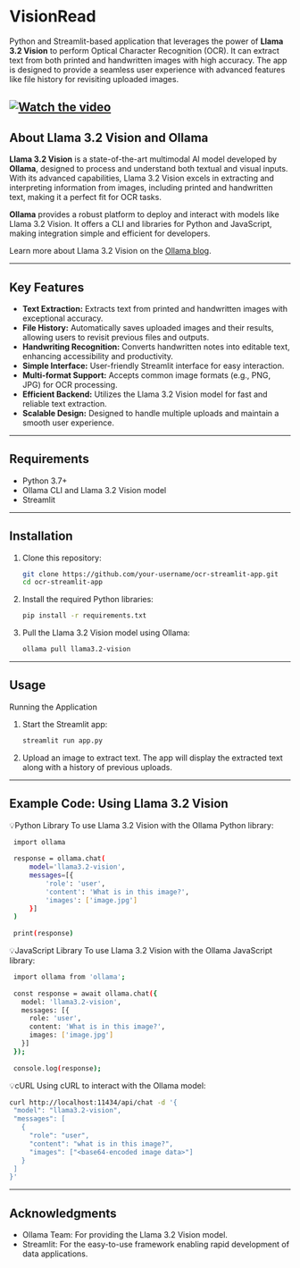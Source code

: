 # VisionRead
Python and Streamlit-based application that leverages the power of **Llama 3.2 Vision** to perform Optical Character Recognition (OCR). It can extract text from both printed and handwritten images with high accuracy. The app is designed to provide a seamless user experience with advanced features like file history for revisiting uploaded images.


[![Watch the video](https://via.placeholder.com/400x300.png?text=Click+to+Watch)](https://github.com/your-username/your-repo-name/raw/main/path-to-video/video.mp4)
---

## About Llama 3.2 Vision and Ollama

**Llama 3.2 Vision** is a state-of-the-art multimodal AI model developed by **Ollama**, designed to process and understand both textual and visual inputs. With its advanced capabilities, Llama 3.2 Vision excels in extracting and interpreting information from images, including printed and handwritten text, making it a perfect fit for OCR tasks.

**Ollama** provides a robust platform to deploy and interact with models like Llama 3.2 Vision. It offers a CLI and libraries for Python and JavaScript, making integration simple and efficient for developers.

Learn more about Llama 3.2 Vision on the [Ollama blog](https://ollama.com/blog/llama3.2-vision).

---

## Key Features

- **Text Extraction:** Extracts text from printed and handwritten images with exceptional accuracy.
- **File History:** Automatically saves uploaded images and their results, allowing users to revisit previous files and outputs.
- **Handwriting Recognition:** Converts handwritten notes into editable text, enhancing accessibility and productivity.
- **Simple Interface:** User-friendly Streamlit interface for easy interaction.
- **Multi-format Support:** Accepts common image formats (e.g., PNG, JPG) for OCR processing.
- **Efficient Backend:** Utilizes the Llama 3.2 Vision model for fast and reliable text extraction.
- **Scalable Design:** Designed to handle multiple uploads and maintain a smooth user experience.

---

## Requirements

- Python 3.7+
- Ollama CLI and Llama 3.2 Vision model
- Streamlit

---

## Installation

1. Clone this repository:
   ```bash
   git clone https://github.com/your-username/ocr-streamlit-app.git
   cd ocr-streamlit-app
   ```

2. Install the required Python libraries:
   ```bash
   pip install -r requirements.txt
   ```

3. Pull the Llama 3.2 Vision model using Ollama:
   ```bash
   ollama pull llama3.2-vision
   ```

---

## Usage

Running the Application

1. Start the Streamlit app:
   ```bash
   streamlit run app.py
   ```

2. Upload an image to extract text. The app will display the extracted text along with a history of previous uploads.
   
---

## Example Code: Using Llama 3.2 Vision

💡Python Library
To use Llama 3.2 Vision with the Ollama Python library:

 ```bash
  import ollama
  
  response = ollama.chat(
      model='llama3.2-vision',
      messages=[{
          'role': 'user',
          'content': 'What is in this image?',
          'images': ['image.jpg']
      }]
  )
  
  print(response)
```

💡JavaScript Library
To use Llama 3.2 Vision with the Ollama JavaScript library:

 ```bash
  import ollama from 'ollama';
  
  const response = await ollama.chat({
    model: 'llama3.2-vision',
    messages: [{
      role: 'user',
      content: 'What is in this image?',
      images: ['image.jpg']
    }]
  });
  
  console.log(response);

```

💡cURL
Using cURL to interact with the Ollama model:

 ```bash
curl http://localhost:11434/api/chat -d '{
  "model": "llama3.2-vision",
  "messages": [
    {
      "role": "user",
      "content": "what is in this image?",
      "images": ["<base64-encoded image data>"]
    }
  ]
}'
```

---

## Acknowledgments

- Ollama Team: For providing the Llama 3.2 Vision model.
- Streamlit: For the easy-to-use framework enabling rapid development of data applications.
